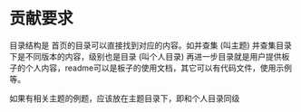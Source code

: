 # 贡献要求
目录结构是
首页的目录可以直接找到对应的内容。如并查集 (叫主题)
并查集目录下是不同版本的内容，级别也是目录 (叫个人目录)
再进一步目录就是用户提供板子的个人内容，readme可以是板子的使用文档，其它可以有代码文件，使用示例等。

如果有相关主题的例题，应该放在主题目录下，即和个人目录同级
